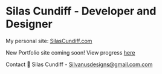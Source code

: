 # Silas Cundiff - Developer and Designer

My personal site: [SilasCundiff.com](https://silascundiff.com)

New Portfolio site coming soon! View progress [here](https://github.com/SilasCundiff/SilasCundiff2024)

Contact :email:
Silas Cundiff - Silvanusdesigns@gmail.com.com
